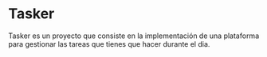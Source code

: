 
# Tasker

Tasker es un proyecto que consiste en la implementación de una plataforma para gestionar las tareas que tienes que hacer durante el dia.




